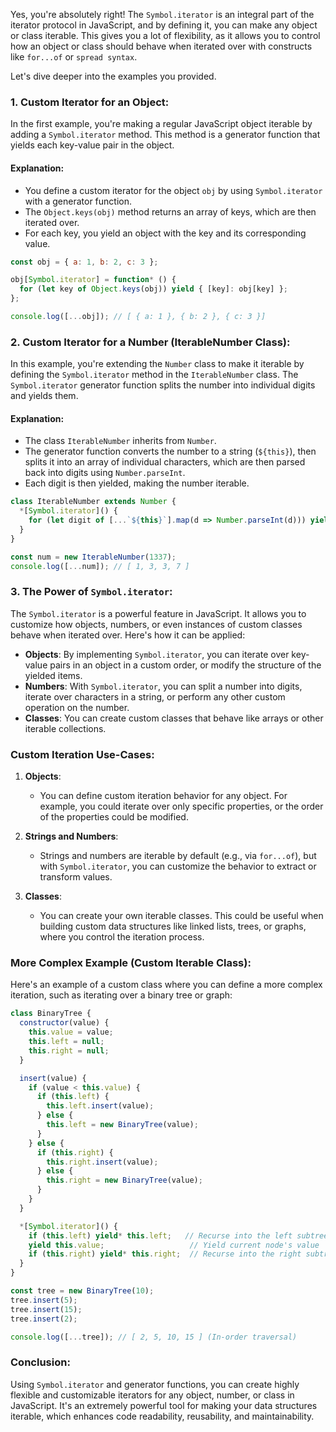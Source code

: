 Yes, you're absolutely right! The `Symbol.iterator` is an integral part of the iterator protocol in JavaScript, and by defining it, you can make any object or class iterable. This gives you a lot of flexibility, as it allows you to control how an object or class should behave when iterated over with constructs like `for...of` or `spread syntax`.

Let's dive deeper into the examples you provided.

### 1. **Custom Iterator for an Object**:

In the first example, you're making a regular JavaScript object iterable by adding a `Symbol.iterator` method. This method is a generator function that yields each key-value pair in the object.

#### Explanation:
- You define a custom iterator for the object `obj` by using `Symbol.iterator` with a generator function.
- The `Object.keys(obj)` method returns an array of keys, which are then iterated over.
- For each key, you yield an object with the key and its corresponding value.

```js
const obj = { a: 1, b: 2, c: 3 };

obj[Symbol.iterator] = function* () {
  for (let key of Object.keys(obj)) yield { [key]: obj[key] };
};

console.log([...obj]); // [ { a: 1 }, { b: 2 }, { c: 3 }]
```

### 2. **Custom Iterator for a Number (IterableNumber Class)**:

In this example, you're extending the `Number` class to make it iterable by defining the `Symbol.iterator` method in the `IterableNumber` class. The `Symbol.iterator` generator function splits the number into individual digits and yields them.

#### Explanation:
- The class `IterableNumber` inherits from `Number`.
- The generator function converts the number to a string (`${this}`), then splits it into an array of individual characters, which are then parsed back into digits using `Number.parseInt`.
- Each digit is then yielded, making the number iterable.

```js
class IterableNumber extends Number {
  *[Symbol.iterator]() {
    for (let digit of [...`${this}`].map(d => Number.parseInt(d))) yield digit;
  }
}

const num = new IterableNumber(1337);
console.log([...num]); // [ 1, 3, 3, 7 ]
```

### 3. **The Power of `Symbol.iterator`**:

The `Symbol.iterator` is a powerful feature in JavaScript. It allows you to customize how objects, numbers, or even instances of custom classes behave when iterated over. Here's how it can be applied:

- **Objects**: By implementing `Symbol.iterator`, you can iterate over key-value pairs in an object in a custom order, or modify the structure of the yielded items.
- **Numbers**: With `Symbol.iterator`, you can split a number into digits, iterate over characters in a string, or perform any other custom operation on the number.
- **Classes**: You can create custom classes that behave like arrays or other iterable collections.

### Custom Iteration Use-Cases:

1. **Objects**:
   - You can define custom iteration behavior for any object. For example, you could iterate over only specific properties, or the order of the properties could be modified.
   
2. **Strings and Numbers**:
   - Strings and numbers are iterable by default (e.g., via `for...of`), but with `Symbol.iterator`, you can customize the behavior to extract or transform values.
   
3. **Classes**:
   - You can create your own iterable classes. This could be useful when building custom data structures like linked lists, trees, or graphs, where you control the iteration process.

### More Complex Example (Custom Iterable Class):

Here's an example of a custom class where you can define a more complex iteration, such as iterating over a binary tree or graph:

```js
class BinaryTree {
  constructor(value) {
    this.value = value;
    this.left = null;
    this.right = null;
  }

  insert(value) {
    if (value < this.value) {
      if (this.left) {
        this.left.insert(value);
      } else {
        this.left = new BinaryTree(value);
      }
    } else {
      if (this.right) {
        this.right.insert(value);
      } else {
        this.right = new BinaryTree(value);
      }
    }
  }

  *[Symbol.iterator]() {
    if (this.left) yield* this.left;   // Recurse into the left subtree
    yield this.value;                   // Yield current node's value
    if (this.right) yield* this.right;  // Recurse into the right subtree
  }
}

const tree = new BinaryTree(10);
tree.insert(5);
tree.insert(15);
tree.insert(2);

console.log([...tree]); // [ 2, 5, 10, 15 ] (In-order traversal)
```

### Conclusion:
Using `Symbol.iterator` and generator functions, you can create highly flexible and customizable iterators for any object, number, or class in JavaScript. It's an extremely powerful tool for making your data structures iterable, which enhances code readability, reusability, and maintainability.